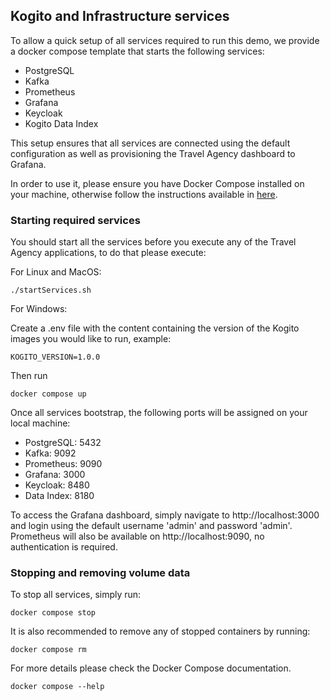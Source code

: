 ## Kogito and Infrastructure services

To allow a quick setup of all services required to run this demo, we provide a docker compose template that starts the following services:
- PostgreSQL
- Kafka
- Prometheus
- Grafana
- Keycloak
- Kogito Data Index

This setup ensures that all services are connected using the default configuration as well as provisioning the Travel Agency dashboard to Grafana.  

In order to use it, please ensure you have Docker Compose installed on your machine, otherwise follow the instructions available
 in [here](https://docs.docker.com/compose/install/).
 
### Starting required services

  You should start all the services before you execute any of the Travel Agency applications, to do that please execute:

  For Linux and MacOS:

    ./startServices.sh

  For Windows:
   
  Create a .env file with the content containing the version of the Kogito images you would like to run, example:

    KOGITO_VERSION=1.0.0

  Then run

    docker compose up

  Once all services bootstrap, the following ports will be assigned on your local machine:
  - PostgreSQL: 5432
  - Kafka: 9092
  - Prometheus: 9090
  - Grafana: 3000
  - Keycloak: 8480
  - Data Index: 8180
  
To access the Grafana dashboard, simply navigate to http://localhost:3000 and login using the default username 'admin' and password 'admin'.
Prometheus will also be available on http://localhost:9090, no authentication is required. 

### Stopping and removing volume data
  
  To stop all services, simply run:

    docker compose stop
    
  It is also recommended to remove any of stopped containers by running:
  
    docker compose rm
    
  For more details please check the Docker Compose documentation.
  
    docker compose --help
